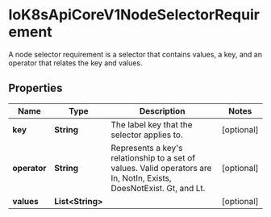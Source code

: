 

# IoK8sApiCoreV1NodeSelectorRequirement

A node selector requirement is a selector that contains values, a key, and an operator that relates the key and values.
## Properties

Name | Type | Description | Notes
------------ | ------------- | ------------- | -------------
**key** | **String** | The label key that the selector applies to. |  [optional]
**operator** | **String** | Represents a key&#39;s relationship to a set of values. Valid operators are In, NotIn, Exists, DoesNotExist. Gt, and Lt. |  [optional]
**values** | **List&lt;String&gt;** |  |  [optional]



